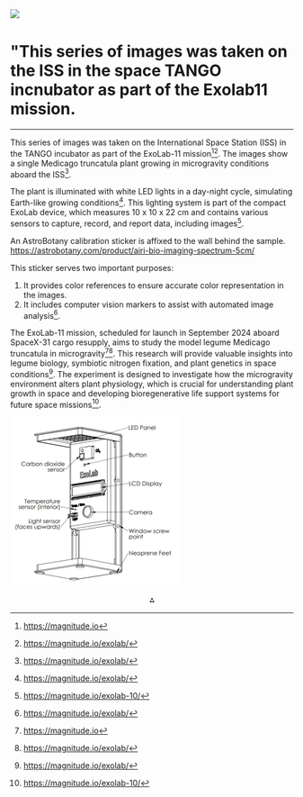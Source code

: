 <img src="https://r2cdn.perplexity.ai/pplx-full-logo-primary-dark%402x.png" class="logo" width="120"/>

# "This series of images was taken on the ISS in the space TANGO incnubator as part of the Exolab11 mission.

---
This series of images was taken on the International Space Station (ISS) in the TANGO incubator as part of the ExoLab-11 mission[^1][^6]. The images show a single Medicago truncatula plant growing in microgravity conditions aboard the ISS[^6].

The plant is illuminated with white LED lights in a day-night cycle, simulating Earth-like growing conditions[^6]. This lighting system is part of the compact ExoLab device, which measures 10 x 10 x 22 cm and contains various sensors to capture, record, and report data, including images[^5].



An AstroBotany calibration sticker is affixed to the wall behind the sample. 
https://astrobotany.com/product/airi-bio-imaging-spectrum-5cm/

This sticker serves two important purposes:

1. It provides color references to ensure accurate color representation in the images.
2. It includes computer vision markers to assist with automated image analysis[^6].

The ExoLab-11 mission, scheduled for launch in September 2024 aboard SpaceX-31 cargo resupply, aims to study the model legume Medicago truncatula in microgravity[^1][^6]. This research will provide valuable insights into legume biology, symbiotic nitrogen fixation, and plant genetics in space conditions[^6]. The experiment is designed to investigate how the microgravity environment alters plant physiology, which is crucial for understanding plant growth in space and developing bioregenerative life support systems for future space missions[^5].

![alt text](image.png)

<div style="text-align: center">⁂</div>

[^1]: https://magnitude.io

[^2]: https://egrove.olemiss.edu/cgi/viewcontent.cgi?article=1380\&context=etd

[^3]: https://sciendo.com/article/10.2478/gsr-2014-0015

[^4]: https://www.seton.com/labels-decals/inventory-inspection/calibration.html

[^5]: https://magnitude.io/exolab-10/

[^6]: https://magnitude.io/exolab/

[^7]: https://www.frontiersin.org/journals/astronomy-and-space-sciences/articles/10.3389/fspas.2016.00003/full

[^8]: https://ntrs.nasa.gov/api/citations/20120010667/downloads/20120010667.pdf

[^9]: https://www.labelvalue.com/calibration-label-2-x-1-rectangle.html

[^10]: https://issnationallab.org/upward/space-tango-research-in-a-box/

[^11]: https://magnitude.io/product/exolab-11-program-license/

[^12]: https://ntrs.nasa.gov/api/citations/20110016176/downloads/20110016176.pdf

